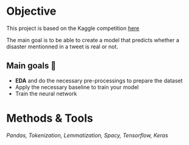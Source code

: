 # Objective 
This project is based on the Kaggle competition [here](https://www.kaggle.com/c/nlp-getting-started)

The main goal is to be able to create a model that predicts whether a disaster mentionned in a tweet is real or not.
## Main goals 🎯
- **EDA** and do the necessary pre-processings to prepare the dataset
- Apply the necessary baseline to train your model 
- Train the neural network

# Methods & Tools 
_Pandas, Tokenization, Lemmatization, Spacy, Tensorflow, Keras_